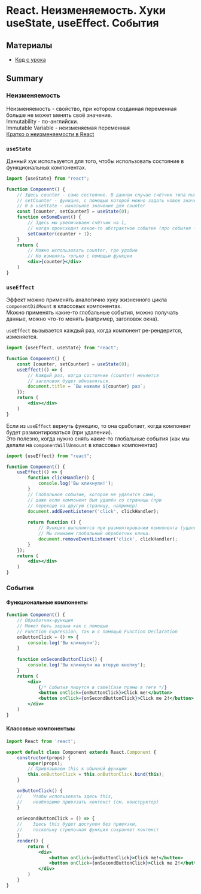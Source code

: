 # React. Неизменяемость. Хуки useState, useEffect. События

## Материалы
* [Код с урока](src)

## Summary
### Неизменяемость
Неизменяемость - свойство, при котором созданная переменная больше не может менять своё значение.<br/>
Immutability - по-английски.<br/>
Immutable Variable - неизменяемая переменная <br/>
[Кратко о неизменяемости в React](https://tech-wiki.online/ru/react-immutability.html)

### `useState`
Данный хук используется для того, чтобы использовать состояние в функциональных компонентах.

```jsx
import {useState} from "react";

function Component() {
    // Здесь counter - само состояние. В данном случае счётчик типа number
    // setCounter - функция, с помощью которой можно задать новое значение для counter
    // 0 в useState - начальное значение для counter
    const [counter, setCounter] = useState(0);
    function onSomeEvent() {
        // Здесь мы увеличиваем счётчик на 1, 
        // когда происходит какое-то абстрактное событие (про события - дальше)
        setCounter(counter + 1);
    }
    return (
        // Можно использовать counter, где удобно
        // Но изменять только с помощью функции
        <div>{counter}</div>
    )
}
```

### `useEffect`
Эффект можно применять аналогично хуку жизненного цикла `componentDidMount` в классовых компонентах.<br/>
Можно применять какие-то глобальные события, можно получать данные, можно что-то менять (например, заголовок окна).

`useEffect` вызывается каждый раз, когда компонент ре-рендерится, изменяется.

```jsx
import {useEffect, useState} from "react";

function Component() {
    const [counter, setCounter] = useState(0);
    useEffect(() => {
        // Каждый раз, когда состояние (counter) меняется
        // заголовок будет обновляться.
        document.title = `Вы нажали ${counter} раз`;
    });
    return (
        <div></div>
    )
}
```

Если из `useEffect` вернуть функцию, то она сработает, когда компонент будет размонтироваться (при удалении).<br/>
Это полезно, когда нужно снять какие-то глобальные события (как мы делали на `componentWillUnmount` в классовых компонентах)

```jsx
import {useEffect} from "react";

function Component() {
    useEffect(() => {
        function clickHandler() {
            console.log('Вы кликнули!');
        }
        // Глобальное событие, которое не удалится само, 
        // даже если компонент был удалён со страницы (при
        // переходе на другую страницу, например)
        document.addEventListener('click', clickHandler);
        
        return function () {
            // Функция выполнится при размонтировании компонента (удалении)
            // Мы снимаем глобальный обработчик клика.
            document.removeEventListener('click', clickHandler);
        }
    });
    return (
        <div></div>
    )
}
```

### События
#### Функциональные компоненты
```jsx
function Component() {
    // Обработчик-функция
    // Может быть задана как с помощью 
    // Function Expression, так и с помощью Function Declaration
    onButtonClick = () => {
        console.log('Вы кликнули');
    }
    
    function onSecondButtonClick() {
        console.log('Вы кликнули на вторую кнопку');
    }
    return (
        <div>
            {/* События пишутся в camelCase прямо в теге */}
            <button onClick={onButtonClick}>Click me!</button>
            <button onClick={onSecondButtonClick}>Click me 2!</button>
        </div>
    )
}
```
#### Классовые компонентыы

```jsx
import React from 'react';

export default class Component extends React.Component {
    constructor(props) {
        super(props);
        // Привязываем this к обычной функции 
        this.onButtonClick = this.onButtonClick.bind(this);
    }

    onButtonClick() {
    //    Чтобы использовать здесь this,
    //    необходимо привязать контекст (см. конструктор)
    }
    
    onSecondButtonClick = () => {
    //    Здесь this будет доступен без привязки, 
    //    поскольку стрелочная функция сохраняет контекст
    }
    render() {
        return (
            <div>
                <button onClick={onButtonClick}>Click me!</button>
                <button onClick={onSecondButtonClick}>Click me 2!</button>
            </div>
        )
    }
}
```
